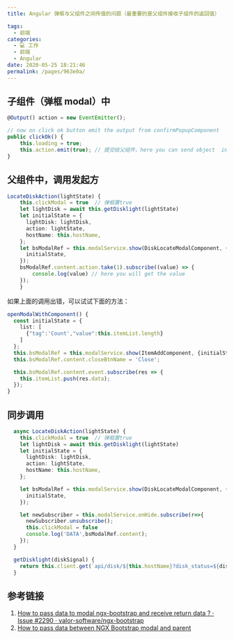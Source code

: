 ```yaml
---
title: Angular 弹框与父组件之间传值的问题（最重要的是父组件接收子组件的返回值）

tags: 
  - 前端
categories: 
  - 💻 工作
  - 前端
  - Angular
date: 2020-05-25 18:21:46
permalink: /pages/963e0a/
---
```

## 子组件（弹框 modal）中

```typescript
@Output() action = new EventEmitter();

// now on click ok button emit the output from confirmPopupComponent
public clickOk() {
    this.loading = true;
    this.action.emit(true); // 提交给父组件，here you can send object  instead of true
}
```
## 父组件中，调用发起方

```typescript
LocateDiskAction(lightState) {
    this.clickModal = true  // 弹框置true
    let lightDisk = await this.getDisklight(lightState)
    let initialState = {
      lightDisk: lightDisk,
      action: lightState,
      hostName: this.hostName,
    };
    let bsModalRef = this.modalService.show(DiskLocateModalComponent, {
      initialState,
    });
    bsModalRef.content.action.take(1).subscribe((value) => {
        console.log(value) // here you will get the value
    });
    }
```
如果上面的调用出错，可以试试下面的方法：
```typescript
openModalWithComponent() {
  const initialState = {
    list: [
      {"tag":'Count',"value":this.itemList.length}
    ]
  };
  this.bsModalRef = this.modalService.show(ItemAddComponent, {initialState});
  this.bsModalRef.content.closeBtnName = 'Close';

  this.bsModalRef.content.event.subscribe(res => {
    this.itemList.push(res.data);
  });
}
```

## 同步调用

```typescript
  async LocateDiskAction(lightState) {
    this.clickModal = true  // 弹框置true
    let lightDisk = await this.getDisklight(lightState)
    let initialState = {
      lightDisk: lightDisk,
      action: lightState,
      hostName: this.hostName,
    };

    let bsModalRef = this.modalService.show(DiskLocateModalComponent, {
      initialState,
    });

    let newSubscriber = this.modalService.onHide.subscribe(r=>{
      newSubscriber.unsubscribe();
      this.clickModal = false
      console.log('DATA',bsModalRef.content);
    });
  }

  getDisklight(diskSignal) {
    return this.client.get(`api/disk/${this.hostName}?disk_status=${diskSignal}`).toPromise();
  }
```
## 参考链接

1. [How to pass data to modal ngx-bootstrap and receive return data ? · Issue #2290 · valor-software/ngx-bootstrap](https://github.com/valor-software/ngx-bootstrap/issues/2290)
2. [How to pass data between NGX Bootstrap modal and parent](https://medium.com/@randulakoralage82/how-to-pass-data-between-ngx-bootstrap-modal-and-parent-e348cd596cf7)